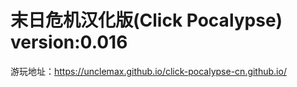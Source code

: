 # 末日危机汉化版(Click Pocalypse) version:0.016
游玩地址：https://unclemax.github.io/click-pocalypse-cn.github.io/
